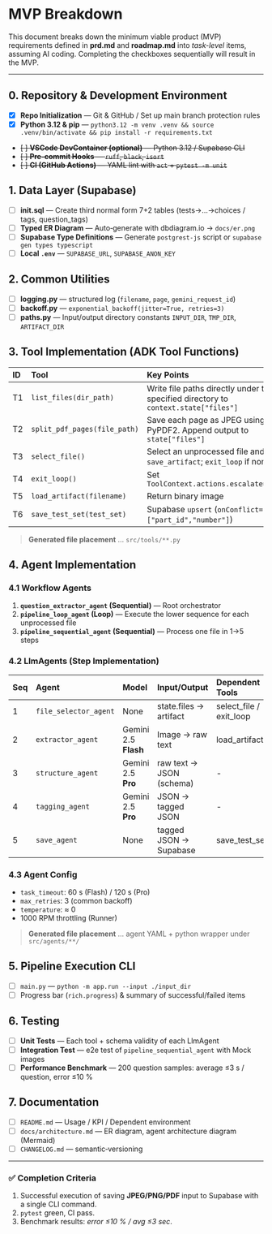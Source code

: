 # MVP Breakdown

This document breaks down the minimum viable product (MVP) requirements defined in **prd.md** and **roadmap.md** into *task-level* items, assuming AI coding. Completing the checkboxes sequentially will result in the MVP.

---

## 0. Repository & Development Environment

* [x] **Repo Initialization** ― Git & GitHub / Set up main branch protection rules
* [x] **Python 3.12 & pip** ― `python3.12 -m venv .venv && source .venv/bin/activate && pip install -r requirements.txt`
* ~~[ ] **VSCode DevContainer (optional)** ― Python 3.12 / Supabase CLI~~
* ~~[ ] **Pre‑commit Hooks** ― `ruff`, `black`, `isort`~~
* ~~[ ] **CI (GitHub Actions)** ― YAML lint with `act` + `pytest -m unit`~~

## 1. Data Layer (Supabase)

* [ ] **init.sql** ― Create third normal form 7+2 tables (tests→…→choices / tags, question\_tags)
* [ ] **Typed ER Diagram** ― Auto‑generate with dbdiagram.io → `docs/er.png`
* [ ] **Supabase Type Definitions** ― Generate `postgrest-js` script or `supabase gen types typescript`
* [ ] **Local `.env`** ― `SUPABASE_URL`, `SUPABASE_ANON_KEY`

## 2. Common Utilities

* [ ] **logging.py** ― structured log (`filename`, `page`, `gemini_request_id`)
* [ ] **backoff.py** ― `exponential_backoff(jitter=True, retries=3)`
* [ ] **paths.py** ― Input/output directory constants `INPUT_DIR`, `TMP_DIR`, `ARTIFACT_DIR`

## 3. Tool Implementation (ADK Tool Functions)

| ID  | Tool                          | Key Points                                                              | Test                                          |
| :-- | :---------------------------- | :---------------------------------------------------------------------- | :-------------------------------------------- |
| T1  | `list_files(dir_path)`       | Write file paths directly under the specified directory to `context.state["files"]` | `pytest tests/tools/test_list_files.py`     |
| T2  | `split_pdf_pages(file_path)` | Save each page as JPEG using PyPDF2. Append output to `state["files"]`   | Verify the number of generated files with `MockArtifactService` |
| T3  | `select_file()`              | Select an unprocessed file and `save_artifact`; `exit_loop` if none     | Edge case: empty queue                        |
| T4  | `exit_loop()`                | Set `ToolContext.actions.escalate=True`                               | -                                             |
| T5  | `load_artifact(filename)`    | Return binary image                                                     | Size limit & existence check                    |
| T6  | `save_test_set(test_set)`    | Supabase `upsert` (`onConflict=["part_id","number"]`)                  | pgBouncer limit, assert `rows_upserted`       |

> **Generated file placement** … `src/tools/**.py`

## 4. Agent Implementation

### 4.1 Workflow Agents

1.  **`question_extractor_agent` (Sequential)** ― Root orchestrator
2.  **`pipeline_loop_agent` (Loop)** ― Execute the lower sequence for each unprocessed file
3.  **`pipeline_sequential_agent` (Sequential)** ― Process one file in 1→5 steps

### 4.2 LlmAgents (Step Implementation)

| Seq | Agent                 | Model                | Input/Output           | Dependent Tools             |
| :-- | :-------------------- | :------------------- | :--------------------- | :-------------------------- |
| 1   | `file_selector_agent` | None                 | state.files → artifact | select\_file / exit\_loop   |
| 2   | `extractor_agent`     | Gemini 2.5 **Flash** | Image → raw text       | load\_artifact              |
| 3   | `structure_agent`     | Gemini 2.5 **Pro** | raw text → JSON (schema) | -                           |
| 4   | `tagging_agent`       | Gemini 2.5 **Pro** | JSON → tagged JSON     | -                           |
| 5   | `save_agent`          | None                 | tagged JSON → Supabase | save\_test\_set             |

### 4.3 Agent Config

* `task_timeout`: 60 s (Flash) / 120 s (Pro)
* `max_retries`: 3 (common backoff)
* `temperature`: ≈ 0
* 1000 RPM throttling (Runner)

> **Generated file placement** … agent YAML + python wrapper under `src/agents/**/`

## 5. Pipeline Execution CLI

* [ ] `main.py` ― `python -m app.run --input ./input_dir`
* [ ] Progress bar (`rich.progress`) & summary of successful/failed items

## 6. Testing

* [ ] **Unit Tests** ― Each tool + schema validity of each LlmAgent
* [ ] **Integration Test** ― e2e test of `pipeline_sequential_agent` with Mock images
* [ ] **Performance Benchmark** ― 200 question samples: average ≤3 s / question, error ≤10 %

## 7. Documentation

* [ ] `README.md` ― Usage / KPI / Dependent environment
* [ ] `docs/architecture.md` ― ER diagram, agent architecture diagram (Mermaid)
* [ ] `CHANGELOG.md` ― semantic‑versioning

---

### ✅ Completion Criteria

1.  Successful execution of saving **JPEG/PNG/PDF** input to Supabase with a single CLI command.
2.  `pytest` green, CI pass.
3.  Benchmark results: *error ≤10 % / avg ≤3 sec*.